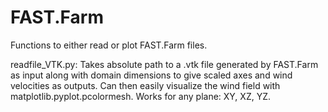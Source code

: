 # FAST.Farm
Functions to either read or plot FAST.Farm files.

readfile_VTK.py: 
Takes absolute path to a .vtk file generated by FAST.Farm as input along with domain dimensions to give scaled axes and wind velocities as outputs.
Can then easily visualize the wind field with matplotlib.pyplot.pcolormesh.
Works for any plane: XY, XZ, YZ.
